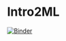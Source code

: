 # Intro2ML

[![Binder](https://mybinder.org/badge_logo.svg)](https://mybinder.org/v2/gh/fenago/Intro2ML/HEAD)

